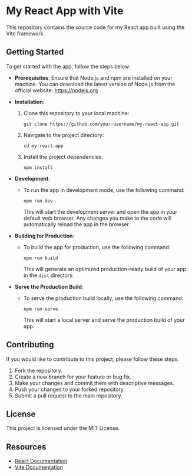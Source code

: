 # My React App with Vite

This repository contains the source code for my React app built using the Vite framework.

## Getting Started

To get started with the app, follow the steps below:

- **Prerequisites**: Ensure that Node.js and npm are installed on your machine. You can download the latest version of Node.js from the official website: https://nodejs.org

- **Installation**: 
  1. Clone this repository to your local machine:
     ```
     git clone https://github.com/your-username/my-react-app.git
     ```

  2. Navigate to the project directory:
     ```
     cd my-react-app
     ```

  3. Install the project dependencies:
     ```
     npm install
     ```

- **Development**: 
  - To run the app in development mode, use the following command:
    ```
    npm run dev
    ```
    This will start the development server and open the app in your default web browser. Any changes you make to the code will automatically reload the app in the browser.

- **Building for Production**: 
  - To build the app for production, use the following command:
    ```
    npm run build
    ```
    This will generate an optimized production-ready build of your app in the `dist` directory.

- **Serve the Production Build**: 
  - To serve the production build locally, use the following command:
    ```
    npm run serve
    ```
    This will start a local server and serve the production build of your app.

## Contributing

If you would like to contribute to this project, please follow these steps:

1. Fork the repository.
2. Create a new branch for your feature or bug fix.
3. Make your changes and commit them with descriptive messages.
4. Push your changes to your forked repository.
5. Submit a pull request to the main repository.

## License

This project is licensed under the MIT License.

## Resources

- [React Documentation](https://reactjs.org/)
- [Vite Documentation](https://vitejs.dev/)

